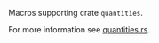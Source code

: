 Macros supporting crate `quantities`.

For more information see 
[quantities.rs]("https://github.com/mamrhein/quantities.rs").

